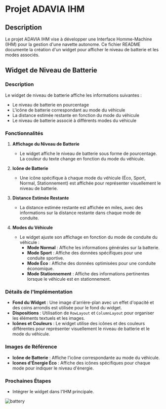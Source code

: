 # Projet ADAVIA IHM

## Description

Le projet ADAVIA IHM vise à développer une Interface Homme-Machine (IHM) pour la gestion d'une navette autonome. Ce fichier README documente la création d'un widget pour afficher le niveau de batterie et les modes associés.

## Widget de Niveau de Batterie

### Description

Le widget de niveau de batterie affiche les informations suivantes :
- Le niveau de batterie en pourcentage
- L'icône de batterie correspondant au mode du véhicule
- La distance estimée restante en fonction du mode du véhicule
- Le niveau de batterie associé à différents modes du véhicule

### Fonctionnalités

1. **Affichage du Niveau de Batterie**
   - Le widget affiche le niveau de batterie sous forme de pourcentage. La couleur du texte change en fonction du mode du véhicule.

2. **Icône de Batterie**
   - Une icône spécifique à chaque mode du véhicule (Éco, Sport, Normal, Stationnement) est affichée pour représenter visuellement le niveau de batterie. 

3. **Distance Estimée Restante**
   - La distance estimée restante est affichée en miles, avec des informations sur la distance restante dans chaque mode de conduite.

4. **Modes du Véhicule**
   - Le widget ajuste son affichage en fonction du mode de conduite du véhicule :
     - **Mode Normal** : Affiche les informations générales sur la batterie.
     - **Mode Sport** : Affiche des données spécifiques pour une conduite sportive.
     - **Mode Éco** : Affiche des données optimisées pour une conduite économique.
     - **Mode Stationnement** : Affiche des informations pertinentes lorsque le véhicule est en stationnement.

### Détails de l'Implémentation

- **Fond du Widget** : Une image d'arrière-plan avec un effet d'opacité et des coins arrondis est utilisée pour le fond du widget.
- **Dispositions** : Utilisation de `RowLayout` et `ColumnLayout` pour organiser les éléments textuels et les images.
- **Icônes et Couleurs** : Le widget utilise des icônes et des couleurs différentes pour représenter visuellement le niveau de batterie et le mode du véhicule.

### Images de Référence

- **Icône de Batterie** : Affiche l'icône correspondante au mode du véhicule.
- **Icones d'Énergie Éco** : Affiche des icônes spécifiques pour chaque mode pour indiquer le niveau d'énergie.

### Prochaines Étapes

- Intégrer le widget dans l'IHM principale.


![battery](https://github.com/user-attachments/assets/78294a6e-ff1f-4695-aaf1-4f53e38c3b0f)

